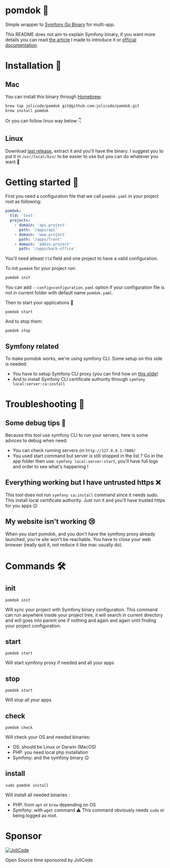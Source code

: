# pomdok 🍏

Simple wrapper to [Symfony Go Binary](https://symfony.com/download) for multi-app.

This README does not aim to explain Symfony binary, if you want more details you can read [the article](https://jolicode.com/blog/my-local-server-with-the-symfony-binary) I made to introduce it or [official documentation](https://symfony.com/doc/current/setup/symfony_server.html).

# Installation 💾

## Mac

You can install this binary through [Homebrew](https://brew.sh/index_fr):

```bash
brew tap jolicode/pomdok git@github.com:jolicode/pomdok.git
brew install pomdok
```

Or you can follow linux way below 👇

## Linux

Download [last release](https://github.com/jolicode/pomdok/releases), extract it and you'll have the binary. I suggest you to put it in `/usr/local/bin/` to be easier to use but you can do whatever you want 🤷

# Getting started 🚀

First you need a configuration file that we call `pomdok.yaml` in your project root as following:
```yaml
pomdok:
  tld: 'test'
  projects:
    - domain: 'api.project'
      path: '/apps/api'
    - domain: 'www.project'
      path: '/apps/front'
    - domain: 'admin.project'
      path: '/apps/back-office'
```

You'll need atleast `tld` field and one project to have a valid configuration.

To init `pomdok` for your project run:
```bash
pomdok init
```
You can add `--config=configuration.yaml` option if your configuration file is not in current folder with default name `pomdok.yaml`.

Then to start your applications 🎉
```
pomdok start
```

And to stop them:
```
pomdok stop
```

## Symfony related

To make pomdok works, we're using symfony CLI. Some setup on this side is needed:
- You have to setup Symfony CLI proxy (you can find how on [this slide](https://speakerdeck.com/fabpot/symfony-local-web-server-dot-dot-dot-reloaded?slide=32))
- And to install Symfony CLI certificate authority through `symfony local:server:ca:install`

# Troubleshooting 🤕

## Some debug tips 🔧

Because this tool use symfony CLI to run your servers, here is some advices to debug when need:
- You can check running servers on `http://127.0.0.1:7080/`
- You used start command but server is still stopped in the list ? Go in the app folder then use: `symfony local:server:start`, you'll have full logs and order to see what's happening !

## Everything working but I have untrusted https ❌

This tool does not run `symfony ca:install` command since it needs sudo. This install local certificate authority. Just run it and you'll have trusted https for you apps 😉

## My website isn't working 😢

When you start pomdok, and you don't have the symfony proxy already launched, you're site won't be reachable. You have to close your web browser (really quit it, not reduce it like mac usually do).

# Commands 🛠

## init

```
pomdok init
```

Will sync your project with Symfony binary configuration.
This command can run anywhere inside your project tree, it will search in current directory and will goes into parent one if nothing and again and again until finding your project configuration.

## start

```
pomdok start
```

Will start symfony proxy if needed and all your apps

## stop

```
pomdok start
```

Will stop all your apps

## check

```
pomdok check
```

Will check your OS and needed binaries:
- OS: should be Linux or Darwin (MacOS)
- PHP: you need local php installation
- Symfony: and the symfony binary 😉

## install

```
sudo pomdok install
```

Will install all needed binaries :
- PHP: from `apt` or `brew` depending on OS
- Symfony: with `wget` command
⚠ This command obviously needs `sudo` or being logged as root.

# Sponsor

[![JoliCode](https://jolicode.com/images/logo.svg)](https://jolicode.com)

Open Source time sponsored by JoliCode
